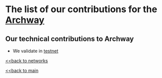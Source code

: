 # The list of our contributions for the [Archway](https://www.archway.io/)

## Our technical contributions to Archway

- We validate in [testnet](https://testnet.postcapitalist.io/Archway/staking/archwayvaloper1lj242w0389alw5fed79xfrw4jlg7l3l47tg4a4)


[<<back to networks](https://github.com/nq4-net/entrance/tree/main/networks)

[<<back to main](https://github.com/nq4-net/entrance)
